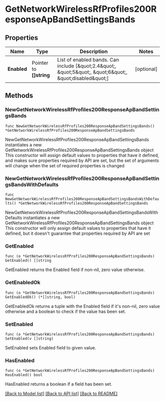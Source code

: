 # GetNetworkWirelessRfProfiles200ResponseApBandSettingsBands

## Properties

Name | Type | Description | Notes
------------ | ------------- | ------------- | -------------
**Enabled** | Pointer to **[]string** | List of enabled bands. Can include [\&quot;2.4\&quot;, \&quot;5\&quot;, \&quot;6\&quot;, \&quot;disabled\&quot;] | [optional] 

## Methods

### NewGetNetworkWirelessRfProfiles200ResponseApBandSettingsBands

`func NewGetNetworkWirelessRfProfiles200ResponseApBandSettingsBands() *GetNetworkWirelessRfProfiles200ResponseApBandSettingsBands`

NewGetNetworkWirelessRfProfiles200ResponseApBandSettingsBands instantiates a new GetNetworkWirelessRfProfiles200ResponseApBandSettingsBands object
This constructor will assign default values to properties that have it defined,
and makes sure properties required by API are set, but the set of arguments
will change when the set of required properties is changed

### NewGetNetworkWirelessRfProfiles200ResponseApBandSettingsBandsWithDefaults

`func NewGetNetworkWirelessRfProfiles200ResponseApBandSettingsBandsWithDefaults() *GetNetworkWirelessRfProfiles200ResponseApBandSettingsBands`

NewGetNetworkWirelessRfProfiles200ResponseApBandSettingsBandsWithDefaults instantiates a new GetNetworkWirelessRfProfiles200ResponseApBandSettingsBands object
This constructor will only assign default values to properties that have it defined,
but it doesn't guarantee that properties required by API are set

### GetEnabled

`func (o *GetNetworkWirelessRfProfiles200ResponseApBandSettingsBands) GetEnabled() []string`

GetEnabled returns the Enabled field if non-nil, zero value otherwise.

### GetEnabledOk

`func (o *GetNetworkWirelessRfProfiles200ResponseApBandSettingsBands) GetEnabledOk() (*[]string, bool)`

GetEnabledOk returns a tuple with the Enabled field if it's non-nil, zero value otherwise
and a boolean to check if the value has been set.

### SetEnabled

`func (o *GetNetworkWirelessRfProfiles200ResponseApBandSettingsBands) SetEnabled(v []string)`

SetEnabled sets Enabled field to given value.

### HasEnabled

`func (o *GetNetworkWirelessRfProfiles200ResponseApBandSettingsBands) HasEnabled() bool`

HasEnabled returns a boolean if a field has been set.


[[Back to Model list]](../README.md#documentation-for-models) [[Back to API list]](../README.md#documentation-for-api-endpoints) [[Back to README]](../README.md)



